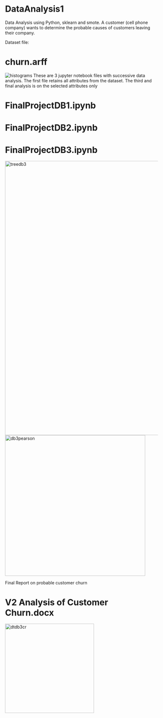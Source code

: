 # DataAnalysis1
Data Analysis using Python, sklearn and smote. A customer (cell phone company) wants to determine the probable causes of customers leaving their company. 

Dataset file:
# churn.arff 
![histograms](https://user-images.githubusercontent.com/62077185/106337992-be0f7a80-6260-11eb-9a6d-f387eeeae74c.png)
These are 3 jupyter notebook files with successive data analysis. The first file retains all attributes from the dataset. The third and final analysis is on the selected attributes only
# FinalProjectDB1.ipynb
# FinalProjectDB2.ipynb
# FinalProjectDB3.ipynb 


<img width="900" alt="treedb3" src="https://user-images.githubusercontent.com/62077185/106338034-d1224a80-6260-11eb-833a-1c8786a77d89.PNG">
<img width="462" alt="db3pearson" src="https://user-images.githubusercontent.com/62077185/106338046-d67f9500-6260-11eb-9815-ec14afb69a2c.PNG">

Final Report on probable customer churn
# V2 Analysis of Customer Churn.docx
<img width="293" alt="dtdb3cr" src="https://user-images.githubusercontent.com/62077185/106338099-f4e59080-6260-11eb-906d-8575c7a67d06.PNG">
